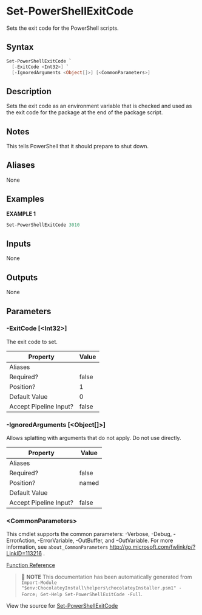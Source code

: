 ﻿---
Order: 320
xref: set-powershellexitcode
Title: Set-PowerShellExitCode
Description: Information on Set-PowerShellExitCode function
RedirectFrom: docs/helpers-set-power-shell-exit-code
---

# Set-PowerShellExitCode

<!-- This documentation is automatically generated from https://github.com/chocolatey/choco/blob/stable/src/chocolatey.resources/helpers/functions/Set-PowerShellExitCode.ps1 using https://github.com/chocolatey/choco/blob/stable/GenerateDocs.ps1. Contributions are welcome at the original location(s). -->

Sets the exit code for the PowerShell scripts.

## Syntax

~~~powershell
Set-PowerShellExitCode `
  [-ExitCode <Int32>] `
  [-IgnoredArguments <Object[]>] [<CommonParameters>]
~~~

## Description

Sets the exit code as an environment variable that is checked and used
as the exit code for the package at the end of the package script.

## Notes

This tells PowerShell that it should prepare to shut down.

## Aliases

None

## Examples

 **EXAMPLE 1**

~~~powershell
Set-PowerShellExitCode 3010

~~~

## Inputs

None

## Outputs

None

## Parameters

###  -ExitCode [&lt;Int32&gt;]
The exit code to set.

Property               | Value
---------------------- | -----
Aliases                |
Required?              | false
Position?              | 1
Default Value          | 0
Accept Pipeline Input? | false

###  -IgnoredArguments [&lt;Object[]&gt;]
Allows splatting with arguments that do not apply. Do not use directly.

Property               | Value
---------------------- | -----
Aliases                |
Required?              | false
Position?              | named
Default Value          |
Accept Pipeline Input? | false

### &lt;CommonParameters&gt;

This cmdlet supports the common parameters: -Verbose, -Debug, -ErrorAction, -ErrorVariable, -OutBuffer, and -OutVariable. For more information, see `about_CommonParameters` http://go.microsoft.com/fwlink/p/?LinkID=113216 .



[Function Reference](xref:powershell-reference)

> :memo: **NOTE** This documentation has been automatically generated from `Import-Module "$env:ChocolateyInstall\helpers\chocolateyInstaller.psm1" -Force; Get-Help Set-PowerShellExitCode -Full`.

View the source for [Set-PowerShellExitCode](https://github.com/chocolatey/choco/blob/stable/src/chocolatey.resources/helpers/functions/Set-PowerShellExitCode.ps1)
